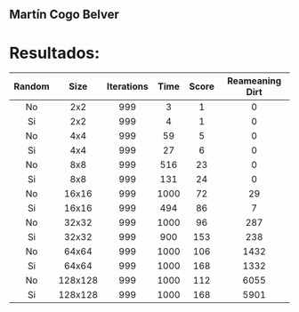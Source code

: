## **Martín Cogo Belver**
# Resultados:
|Random|Size|Iterations|Time|Score|Reameaning Dirt| 
|:-------:|:--:|:-------:|:---------:|:---------:|:------------:|
|No|	2x2	|999|	3|	1|	0|
|Si|	2x2	|999|	4|	1|	0|
|No|	4x4	|999|	59|	5|	0|
|Si|	4x4	|999|	27|	6|	0|
|No|	8x8	|999|	516|	23|	0|
|Si|	8x8	|999|	131|	24|	0|
|No|	16x16|	999|	1000|	72|	29
|Si	|16x16	|999|	494|	86|	7|
|No|	32x32|	999|	1000|	96|	287|
|Si|	32x32|	999|	900|	153|	238|
|No	|64x64	|999|	1000|	106|	1432|
|Si|	64x64|	999|	1000|	168|	1332|
|No|	128x128|	999|	1000|	112|	6055|
|Si	|128x128|	999|	1000|	168|	5901|
